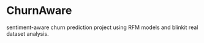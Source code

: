 # ChurnAware
sentiment-aware churn prediction project using RFM models and blinkit real dataset analysis.
